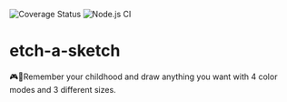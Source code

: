 ![Coverage Status](https://coveralls.io/repos/github/talesdsp/etch-a-sketch/badge.svg)
![Node.js CI](https://github.com/talesdsp/etch-a-sketch/workflows/Node.js%20CI/badge.svg?branch=master)

# etch-a-sketch

:video_game::art:Remember your childhood and draw anything you want with 4 color modes and 3 different sizes.

